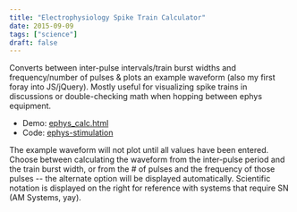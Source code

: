 ```yaml
---
title: "Electrophysiology Spike Train Calculator"
date: 2015-09-09
tags: ["science"]
draft: false
---
```

Converts between inter-pulse intervals/train burst widths and frequency/number of pulses & plots an example waveform (also my first foray into JS/jQuery). Mostly useful for visualizing spike trains in discussions or double-checking math when hopping between ephys equipment.

- Demo: [ephys_calc.html](https://hologramber.github.io/tools/ephys_calc.html)
- Code: [ephys-stimulation](https://github.com/hologramber/ephys-stimulation)

The example waveform will not plot until all values have been entered. Choose between calculating the waveform from the inter-pulse period and the train burst width, or from the # of pulses and the frequency of those pulses -- the alternate option will be displayed automatically.  Scientific notation is displayed on the right for reference with systems that require SN (AM Systems, yay).